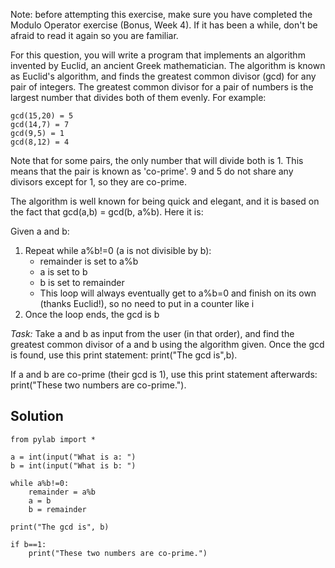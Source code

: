 Note: before attempting this exercise, make sure you have completed the Modulo Operator exercise (Bonus, Week 4). If it has been a while, don't be afraid to read it again so you are familiar. 

For this question, you will write a program that implements an algorithm invented by Euclid, an ancient Greek mathematician. The algorithm is known as Euclid's algorithm, and finds the greatest common divisor (gcd) for any pair of integers. The greatest common divisor for a pair of numbers is the largest number that divides both of them evenly. For example:

````
gcd(15,20) = 5
gcd(14,7) = 7
gcd(9,5) = 1
gcd(8,12) = 4
````

Note that for some pairs, the only number that will divide both is 1. This means that the pair is known as 'co-prime'. 9 and 5 do not share any divisors except for 1, so they are co-prime. 

The algorithm is well known for being quick and elegant, and it is based on the fact that gcd(a,b) = gcd(b, a%b). Here it is:

Given a and b:
1. Repeat while a%b!=0 (a is not divisible by b):
    - remainder is set to a%b
    - a is set to b
    - b is set to remainder
    - This loop will always eventually get to a%b=0 and finish on its own (thanks Euclid!), so no need to put in a counter like i
2. Once the loop ends, the gcd is b

*Task:* Take a and b as input from the user (in that order), and find the greatest common divisor of a and b using the algorithm given. Once the gcd is found, use this print statement: print("The gcd is",b). 

If a and b are co-prime (their gcd is 1), use this print statement afterwards: print("These two numbers are co-prime."). 


## Solution

````
from pylab import *

a = int(input("What is a: ")
b = int(input("What is b: ")

while a%b!=0:
    remainder = a%b
    a = b
    b = remainder

print("The gcd is", b)

if b==1:
    print("These two numbers are co-prime.")
````
